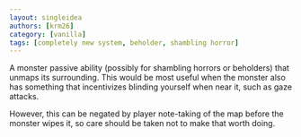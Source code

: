 ```yaml
---
layout: singleidea
authors: [krm26]
category: [vanilla]
tags: [completely new system, beholder, shambling horror]
---
```

A monster passive ability (possibly for shambling horrors or beholders) that
unmaps its surrounding. This would be most useful when the monster also has
something that incentivizes blinding yourself when near it, such as gaze
attacks.

However, this can be negated by player note-taking of the map before the monster
wipes it, so care should be taken not to make that worth doing.
